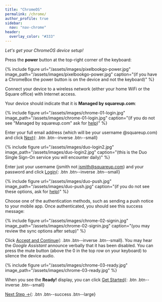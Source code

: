 ```yaml
---
title: "ChromeOS"
permalink: /chrome/
author_profile: true
sidebar:
  nav: "nav-chrome"
header:
  overlay_color: "#333"
---
```


_Let's get your ChromeOS device setup!_

Press the __power__ button at the top-right corner of the keyboard: 

{% include figure url="/assets/images/pixelbookgo-power.jpg" image_path="/assets/images/pixelbookgo-power.jpg" caption="(if you have a ChromeBox the power button is on the device and not the keyboard)" %}

Connect your device to a wireless network (either your home WiFi or the Square office) with Internet access.

Your device should indicate that it is __Managed by squareup.com__:

{% include figure url="/assets/images/chrome-01-login.jpg" image_path="/assets/images/chrome-01-login.jpg" caption="(if you do not see &quot;Managed by squareup.com&quot; ask for [help](/help))" %}

Enter your full email address (which will be your username @squareup.com) and click [Next](#duo){: .btn .btn--inverse .btn--small}

<a name="duo"></a> 
{% include figure url="/assets/images/duo-login2.jpg" image_path="/assets/images/duo-login2.jpg" caption="(this is the Duo Single Sign-On service you will encounter daily)" %}

Enter just your username (jsmith not jsmith@squareup.com) and your password and click [Login](#push){: .btn .btn--inverse .btn--small}

<a name="push"></a> 
{% include figure url="/assets/images/duo-push.jpg" image_path="/assets/images/duo-push.jpg" caption="(if you do not see these options, ask for [help](/help))" %}

Choose one of the authentication methods, such as sending a push notice to your mobile app. Once authenticated, you should see this success message:

{% include figure url="/assets/images/chrome-02-signin.jpg" image_path="/assets/images/chrome-02-signin.jpg" caption="(you may review the sync options after setup)" %}

Click [Accept and Continue](#ready){: .btn .btn--inverse .btn--small}. You may hear the _Google Assistant_ announce verbally that it has been disabled. You can press the mute button (above the 0 in the top row on your keyboard) to silence the device audio. 

<a name="ready"></a> 
{% include figure url="/assets/images/chrome-03-ready.jpg" image_path="/assets/images/chrome-03-ready.jpg"  %}

When you see the __Ready!__ display, you can click [Get Started](/chrome-tips){: .btn .btn--inverse .btn--small}

[Next Step &rarr;](/chrome-browser/){: .btn .btn--success .btn--large}
